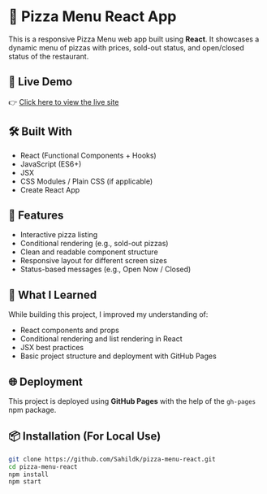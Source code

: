 # 🍕 Pizza Menu React App

This is a responsive Pizza Menu web app built using **React**. It showcases a dynamic menu of pizzas with prices, sold-out status, and open/closed status of the restaurant.

## 🚀 Live Demo

👉 [Click here to view the live site](https://Sahildk.github.io/pizza-menu-react)

## 🛠️ Built With

- React (Functional Components + Hooks)
- JavaScript (ES6+)
- JSX
- CSS Modules / Plain CSS (if applicable)
- Create React App

## 📁 Features

- Interactive pizza listing
- Conditional rendering (e.g., sold-out pizzas)
- Clean and readable component structure
- Responsive layout for different screen sizes
- Status-based messages (e.g., Open Now / Closed)

## 🧠 What I Learned

While building this project, I improved my understanding of:

- React components and props
- Conditional rendering and list rendering in React
- JSX best practices
- Basic project structure and deployment with GitHub Pages

## 🌐 Deployment

This project is deployed using **GitHub Pages** with the help of the `gh-pages` npm package.

## 📦 Installation (For Local Use)

```bash
git clone https://github.com/Sahildk/pizza-menu-react.git
cd pizza-menu-react
npm install
npm start
